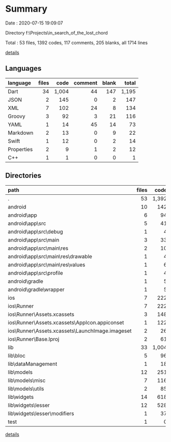 # Summary

Date : 2020-07-15 19:09:07

Directory f:\Projects\in_search_of_the_lost_chord

Total : 53 files,  1392 codes, 117 comments, 205 blanks, all 1714 lines

[details](details.md)

## Languages
| language | files | code | comment | blank | total |
| :--- | ---: | ---: | ---: | ---: | ---: |
| Dart | 34 | 1,004 | 44 | 147 | 1,195 |
| JSON | 2 | 145 | 0 | 2 | 147 |
| XML | 7 | 102 | 24 | 8 | 134 |
| Groovy | 3 | 92 | 3 | 21 | 116 |
| YAML | 1 | 14 | 45 | 14 | 73 |
| Markdown | 2 | 13 | 0 | 9 | 22 |
| Swift | 1 | 12 | 0 | 2 | 14 |
| Properties | 2 | 9 | 1 | 2 | 12 |
| C++ | 1 | 1 | 0 | 0 | 1 |

## Directories
| path | files | code | comment | blank | total |
| :--- | ---: | ---: | ---: | ---: | ---: |
| . | 53 | 1,392 | 117 | 205 | 1,714 |
| android | 10 | 142 | 26 | 29 | 197 |
| android\app | 6 | 94 | 25 | 18 | 137 |
| android\app\src | 5 | 41 | 22 | 6 | 69 |
| android\app\src\debug | 1 | 4 | 3 | 1 | 8 |
| android\app\src\main | 3 | 33 | 16 | 4 | 53 |
| android\app\src\main\res | 2 | 10 | 9 | 3 | 22 |
| android\app\src\main\res\drawable | 1 | 4 | 7 | 2 | 13 |
| android\app\src\main\res\values | 1 | 6 | 2 | 1 | 9 |
| android\app\src\profile | 1 | 4 | 3 | 1 | 8 |
| android\gradle | 1 | 5 | 1 | 1 | 7 |
| android\gradle\wrapper | 1 | 5 | 1 | 1 | 7 |
| ios | 7 | 222 | 2 | 8 | 232 |
| ios\Runner | 7 | 222 | 2 | 8 | 232 |
| ios\Runner\Assets.xcassets | 3 | 148 | 0 | 4 | 152 |
| ios\Runner\Assets.xcassets\AppIcon.appiconset | 1 | 122 | 0 | 1 | 123 |
| ios\Runner\Assets.xcassets\LaunchImage.imageset | 2 | 26 | 0 | 3 | 29 |
| ios\Runner\Base.lproj | 2 | 61 | 2 | 2 | 65 |
| lib | 33 | 1,004 | 13 | 147 | 1,164 |
| lib\bloc | 5 | 96 | 0 | 38 | 134 |
| lib\dataManagement | 1 | 18 | 0 | 4 | 22 |
| lib\models | 12 | 251 | 0 | 36 | 287 |
| lib\models\misc | 7 | 116 | 0 | 21 | 137 |
| lib\models\utils | 2 | 85 | 0 | 5 | 90 |
| lib\widgets | 14 | 618 | 13 | 65 | 696 |
| lib\widgets\lesser | 12 | 528 | 13 | 55 | 596 |
| lib\widgets\lesser\modifiers | 1 | 37 | 0 | 4 | 41 |
| test | 1 | 0 | 31 | 0 | 31 |

[details](details.md)